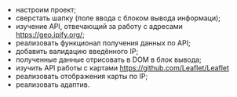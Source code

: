 - настроим проект;
- сверстать шапку (поле ввода с блоком вывода информаци);
- изучение API, отвечающий за работу с адресами https://geo.ipify.org/;
- реализовать функционал получения данных по API;
- добавить валидацию введённого IP;
- полученные данные отрисовать в DOM в блок вывода;
- изучить API работы с картами https://github.com/Leaflet/Leaflet
- реализовать отображения карты по IP;
- реализовать адаптив.
